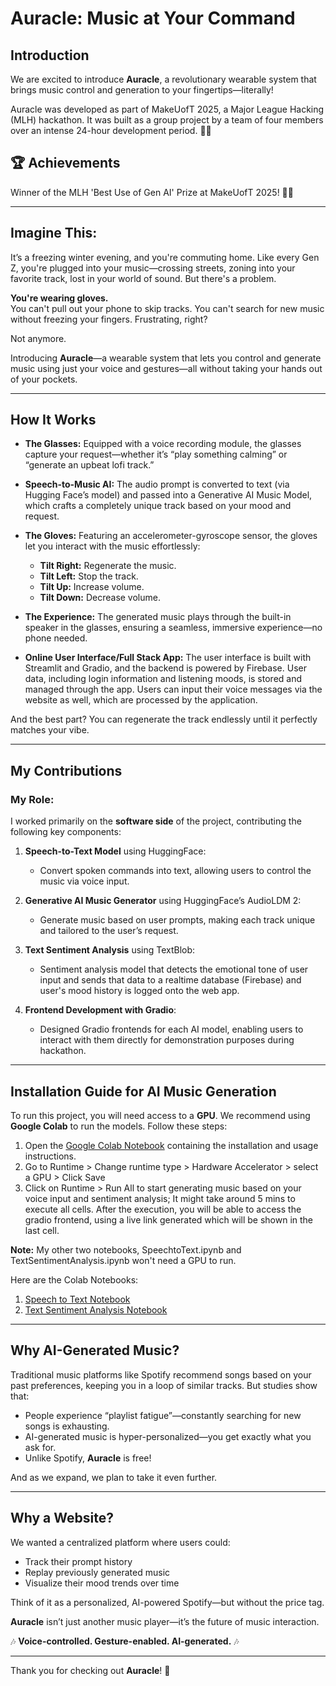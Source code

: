 # Auracle: Music at Your Command

## Introduction

We are excited to introduce **Auracle**, a revolutionary wearable system that brings music control and generation to your fingertips—literally!

Auracle was developed as part of MakeUofT 2025, a Major League Hacking (MLH) hackathon. It was built as a group project by a team of four members over an intense 24-hour development period. 🤝💡

## 🏆 Achievements
Winner of the MLH 'Best Use of Gen AI' Prize at MakeUofT 2025! 🏅🚀

---

## Imagine This:

It’s a freezing winter evening, and you're commuting home. Like every Gen Z, you're plugged into your music—crossing streets, zoning into your favorite track, lost in your world of sound. But there's a problem.

**You're wearing gloves.**  
You can't pull out your phone to skip tracks. You can't search for new music without freezing your fingers. Frustrating, right?

Not anymore.

Introducing **Auracle**—a wearable system that lets you control and generate music using just your voice and gestures—all without taking your hands out of your pockets.

---

## How It Works

- **The Glasses:** Equipped with a voice recording module, the glasses capture your request—whether it’s “play something calming” or “generate an upbeat lofi track.”
- **Speech-to-Music AI:** The audio prompt is converted to text (via Hugging Face’s model) and passed into a Generative AI Music Model, which crafts a completely unique track based on your mood and request.
- **The Gloves:** Featuring an accelerometer-gyroscope sensor, the gloves let you interact with the music effortlessly:

  - **Tilt Right:** Regenerate the music.
  - **Tilt Left:** Stop the track.
  - **Tilt Up:** Increase volume.
  - **Tilt Down:** Decrease volume.

- **The Experience:** The generated music plays through the built-in speaker in the glasses, ensuring a seamless, immersive experience—no phone needed.

- **Online User Interface/Full Stack App:** The user interface is built with Streamlit and Gradio, and the backend is powered by Firebase. User data, including login information and listening moods, is stored and managed through the app. Users can input their voice messages via the website as well, which are processed by the application.

And the best part? You can regenerate the track endlessly until it perfectly matches your vibe.

---
## My Contributions

### My Role:
I worked primarily on the **software side** of the project, contributing the following key components:

1. **Speech-to-Text Model** using HuggingFace:
   - Convert spoken commands into text, allowing users to control the music via voice input.

2. **Generative AI Music Generator** using HuggingFace’s AudioLDM 2:
   - Generate music based on user prompts, making each track unique and tailored to the user’s request.

3. **Text Sentiment Analysis** using TextBlob:
   - Sentiment analysis model that detects the emotional tone of user input and sends that data to a realtime database (Firebase) and user's mood history is logged onto the web app.

4. **Frontend Development with Gradio**:
   - Designed Gradio frontends for each AI model, enabling users to interact with them directly for demonstration purposes during hackathon.

---

## Installation Guide for AI Music Generation 

To run this project, you will need access to a **GPU**. We recommend using **Google Colab** to run the models. Follow these steps:

1. Open the [Google Colab Notebook](<https://colab.research.google.com/drive/1xgslfFNHP8zBEcMYCUEm-MTWyNT89dnB?usp=sharing>) containing the installation and usage instructions.
2. Go to Runtime > Change runtime type > Hardware Accelerator > select a GPU > Click Save
3. Click on Runtime > Run All to start generating music based on your voice input and sentiment analysis; It might take around 5 mins to execute all cells. After the execution, you will be able to access the gradio frontend, using a live link generated which will be shown in the last cell.

**Note:** 
My other two notebooks, SpeechtoText.ipynb and TextSentimentAnalysis.ipynb won't need a GPU to run.

Here are the Colab Notebooks:
1. [Speech to Text Notebook](<https://colab.research.google.com/drive/14u8gVqNKe6CaNpH9aTBWLG48sOmCwmxn?usp=sharing>)
2. [Text Sentiment Analysis Notebook](<https://colab.research.google.com/drive/1dp02dyOfmBp_ZZiiMEwgenU_IkJyDfqL?usp=sharing>)

---

## Why AI-Generated Music?

Traditional music platforms like Spotify recommend songs based on your past preferences, keeping you in a loop of similar tracks. But studies show that:

- People experience “playlist fatigue”—constantly searching for new songs is exhausting.
- AI-generated music is hyper-personalized—you get exactly what you ask for.
- Unlike Spotify, **Auracle** is free!

And as we expand, we plan to take it even further.

---

## Why a Website?

We wanted a centralized platform where users could:

- Track their prompt history
- Replay previously generated music
- Visualize their mood trends over time

Think of it as a personalized, AI-powered Spotify—but without the price tag.

**Auracle** isn’t just another music player—it’s the future of music interaction.

🎶 **Voice-controlled. Gesture-enabled. AI-generated.** 🎶

---

Thank you for checking out **Auracle**! 🚀
